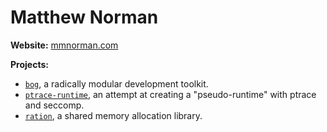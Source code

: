 # Matthew Norman

**Website:** [mmnorman.com](https://mmnorman.com/)

**Projects:**
- [`bog`](https://github.com/rtthw/bog), a radically modular development toolkit.
- [`ptrace-runtime`](https://github.com/rtthw/ptrace-idea), an attempt at creating a "pseudo-runtime" with ptrace and seccomp.
- [`ration`](https://github.com/rtthw/ration), a shared memory allocation library.
